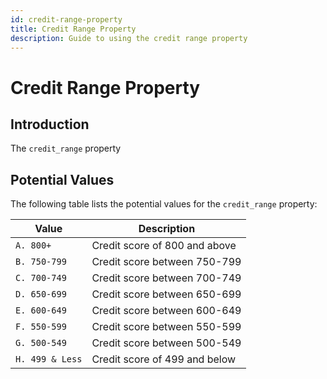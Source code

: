 ```yaml
---
id: credit-range-property
title: Credit Range Property
description: Guide to using the credit range property
---
```


# Credit Range Property

## Introduction

The `credit_range` property

## Potential Values

The following table lists the potential values for the `credit_range` property:

| Value           | Description                   |
| --------------- | ----------------------------- |
| `A. 800+`       | Credit score of 800 and above |
| `B. 750-799`    | Credit score between 750-799  |
| `C. 700-749`    | Credit score between 700-749  |
| `D. 650-699`    | Credit score between 650-699  |
| `E. 600-649`    | Credit score between 600-649  |
| `F. 550-599`    | Credit score between 550-599  |
| `G. 500-549`    | Credit score between 500-549  |
| `H. 499 & Less` | Credit score of 499 and below |

